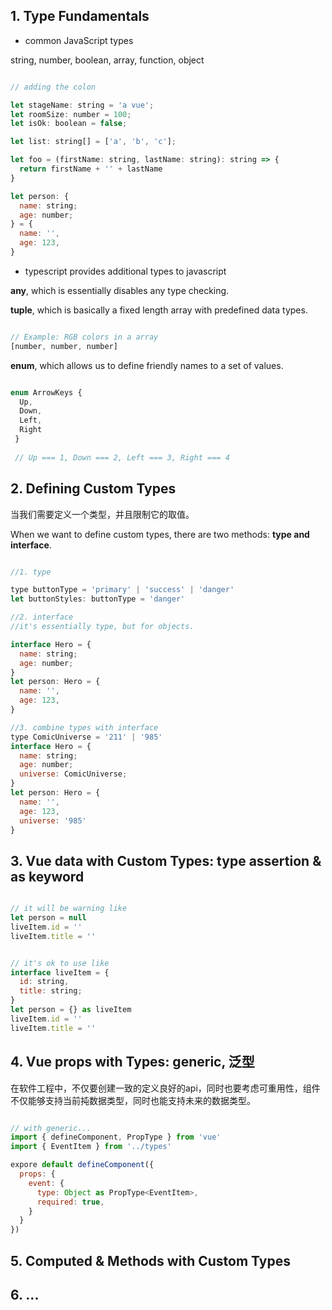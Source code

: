 
## 1. Type Fundamentals

- common JavaScript types

string, number, boolean, array, function, object

```javascript

// adding the colon

let stageName: string = 'a vue';
let roomSize: number = 100;
let isOk: boolean = false;

let list: string[] = ['a', 'b', 'c'];

let foo = (firstName: string, lastName: string): string => {
  return firstName + '' + lastName
}

let person: {
  name: string;
  age: number;
} = {
  name: '',
  age: 123,
}

```

- typescript provides additional types to javascript

**any**, which is essentially disables any type checking.

**tuple**, which is basically a fixed length array with predefined data types.

```javascript

// Example: RGB colors in a array
[number, number, number]

```

**enum**, which allows us to define friendly names to a set of values.


```javascript

enum ArrowKeys {
  Up,
  Down,
  Left,
  Right
 }
 
 // Up === 1, Down === 2, Left === 3, Right === 4

```


## 2. Defining Custom Types

当我们需要定义一个类型，并且限制它的取值。

When we want to define custom types, there are two methods: **type and interface**.

```javascript

//1. type

type buttonType = 'primary' | 'success' | 'danger'
let buttonStyles: buttonType = 'danger'

//2. interface
//it's essentially type, but for objects.

interface Hero = {
  name: string;
  age: number;
}
let person: Hero = {
  name: '',
  age: 123,
}

//3. combine types with interface
type ComicUniverse = '211' | '985'
interface Hero = {
  name: string;
  age: number;
  universe: ComicUniverse;
}
let person: Hero = {
  name: '',
  age: 123,
  universe: '985'
}

```

## 3. Vue data with Custom Types: type assertion & as keyword


```javascript

// it will be warning like
let person = null
liveItem.id = ''
liveItem.title = ''


// it's ok to use like
interface liveItem = {
  id: string,
  title: string;
}
let person = {} as liveItem
liveItem.id = ''
liveItem.title = ''

```

## 4. Vue props with Types: generic, 泛型

在软件工程中，不仅要创建一致的定义良好的api，同时也要考虑可重用性，组件不仅能够支持当前扽数据类型，同时也能支持未来的数据类型。

```javascript

// with generic...
import { defineComponent, PropType } from 'vue'
import { EventItem } from '../types'

expore default defineComponent({
  props: {
    event: {
      type: Object as PropType<EventItem>,
      required: true,
    }
  }
})

```

## 5. Computed & Methods with Custom Types

## 6. ...

